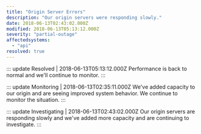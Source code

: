 ```yaml
---
title: "Origin Server Errors"
description: "Our origin servers were responding slowly."
date: 2018-06-13T02:43:02.000Z
modified: 2018-06-13T05:13:12.000Z
severity: "partial-outage"
affectedsystems:
  - "api"
resolved: true
---
```


::: update Resolved | 2018-06-13T05:13:12.000Z
Performance is back to normal and we'll continue to monitor.
:::

::: update Monitoring | 2018-06-13T02:35:11.000Z
We've added capacity to our origin and are seeing improved system behavior. We continue to monitor the situation.
:::

::: update Investigating | 2018-06-13T02:43:02.000Z
Our origin servers are responding slowly and we've added more capacity and are continuing to investigate.
:::
